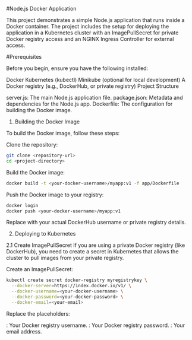 #Node.js Docker Application

This project demonstrates a simple Node.js application that runs inside a Docker container. The project includes the setup for deploying the application in a Kubernetes cluster with an ImagePullSecret for private Docker registry access and an NGINX Ingress Controller for external access.

#Prerequisites

Before you begin, ensure you have the following installed:

Docker
Kubernetes (kubectl)
Minikube (optional for local development)
A Docker registry (e.g., DockerHub, or private registry)
Project Structure

server.js: The main Node.js application file.
package.json: Metadata and dependencies for the Node.js app.
Dockerfile: The configuration for building the Docker image.
1. Building the Docker Image

To build the Docker image, follow these steps:

Clone the repository:
```bash
git clone <repository-url>
cd <project-directory>
```
Build the Docker image:
```bash
docker build -t <your-docker-username>/myapp:v1 -f app/Dockerfile
```
Push the Docker image to your registry:
```bash
docker login
docker push <your-docker-username>/myapp:v1
```
Replace <your-docker-username> with your actual DockerHub username or private registry details.

2. Deploying to Kubernetes

2.1 Create ImagePullSecret
If you are using a private Docker registry (like DockerHub), you need to create a secret in Kubernetes that allows the cluster to pull images from your private registry.

Create an ImagePullSecret:
```bash
kubectl create secret docker-registry myregistrykey \
  --docker-server=https://index.docker.io/v1/ \
  --docker-username=<your-docker-username> \
  --docker-password=<your-docker-password> \
  --docker-email=<your-email>
```
Replace the placeholders:

<your-docker-username>: Your Docker registry username.
<your-docker-password>: Your Docker registry password.
<your-email>: Your email address.

